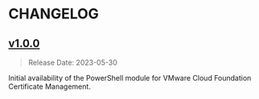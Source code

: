 # CHANGELOG

## [v1.0.0](https://github.com/vmware/powershell-module-for-vmware-cloud-foundation-certificate-management/releases/tag/v1.0.0)

> Release Date: 2023-05-30

Initial availability of the PowerShell module for VMware Cloud Foundation Certificate Management.
